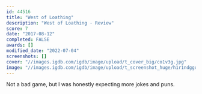 ```yaml
---
id: 44516
title: "West of Loathing"
description: "West of Loathing - Review"
score: 7
date: "2017-08-12"
completed: FALSE
awards: []
modified_date: "2022-07-04"
screenshots: []
cover: "//images.igdb.com/igdb/image/upload/t_cover_big/co1v3g.jpg"
image: "//images.igdb.com/igdb/image/upload/t_screenshot_huge/h1r1ndggulzeyp629qop.jpg"
---
```

Not a bad game, but I was honestly expecting more jokes and puns.
